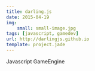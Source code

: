 ```yaml
---
title: darling.js
date: 2015-04-19
img:
    small: small-image.jpg
tags: [javascript, gamedev]
url: http://darlingjs.github.io
template: project.jade
---
```


Javascript GameEngine
